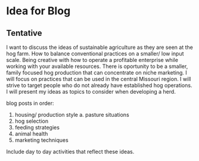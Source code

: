 # Idea for Blog

## Tentative 

I want to discuss the ideas of sustainable agriculture as they are seen at the hog farm. How to balance conventional practices on a smaller/ low input scale. Being creative with how to operate a profitable enterprise while working with your available resources. There is oportunity to be a  smaller, family focused hog production that can concentrate on niche marketing. I will focus on practices that can be used in the central Missouri region. I will strive to target people who do not already have established hog operations. I will present my ideas as topics to consider when developing a herd. 

blog posts in order:
1. housing/ production style
a. pasture situations
2. hog selection 
3. feeding strategies
4. animal health
5. marketing techniques

Include day to day activities that reflect these ideas. 
